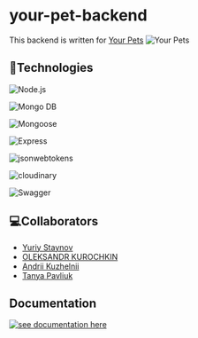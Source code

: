 # your-pet-backend

This backend is written for
[Your Pets](https://borysshabazov.github.io/YourPet/)
<img src="https://i.ibb.co/LZ3w3VM/image.png" alt="Your Pets"/>

## 📃Technologies

![Node.js][Node]

![Mongo DB][Mongo_DB]

![Mongoose][Mongoose]

![Express][Express]

![jsonwebtokens][jsonwebtokens]

![cloudinary][cloudinary]

![Swagger][Swagger]

## 💻Collaborators

- [Yuriy Staynov](https://github.com/Yuriy-St)
- [OLEKSANDR KUROCHKIN](https://github.com/ASKurochkin)
- [Andrii Kuzhelnii](https://github.com/ribacot)
- [Tanya Pavliuk](https://github.com/Tanyapavliuk)

## Documentation

<a href="https://your-pet-server.onrender.com/api-docs/" target="_blank">![see documentation here](https://i.ibb.co/GtLv2G3/image.png)</a>

[Node]:
  https://img.shields.io/badge/Node.js-339933?style=for-the-badge&logo=nodedotjs&logoColor=FFF
[Mongo_DB]:
  https://img.shields.io/badge/Mongo_DB-47A248?style=for-the-badge&logo=mongodb&logoColor=FFF
[Mongoose]:
  https://img.shields.io/badge/Mongoose-880000?style=for-the-badge&logo=mongoose&logoColor=FFF
[Express]:
  https://img.shields.io/badge/Express-000000?style=for-the-badge&logo=Express&logoColor=FFF
[Swagger]:
  https://img.shields.io/badge/Swagger-85EA2D?style=for-the-badge&logo=swagger&logoColor=FFF
[jsonwebtokens]:
  https://img.shields.io/badge/jsonwebtokens-000000?style=for-the-badge&logo=jsonwebtokens&logoColor=FFF
[cloudinary]:
  https://img.shields.io/badge/%D0%A1loudinary-3F5FFF?style=for-the-badge
